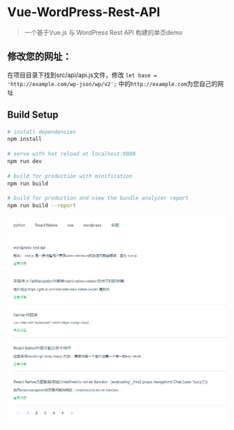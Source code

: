 # Vue-WordPress-Rest-API

> 一个基于Vue.js 与 WordPress Rest API 构建的单页demo
## 修改您的网址：
在项目目录下找到src/api/api.js文件，修改
`
let base = 'http://example.com/wp-json/wp/v2';
`
中的`http://example.com`为您自己的网址
## Build Setup

``` bash
# install dependencies
npm install

# serve with hot reload at localhost:8080
npm run dev

# build for production with minification
npm run build

# build for production and view the bundle analyzer report
npm run build --report
```
![demo](/src/assets/demo.png)

